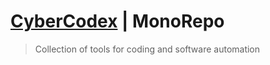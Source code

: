 # [CyberCodex](/codex/README.md) | MonoRepo
> Collection of tools for coding and software automation